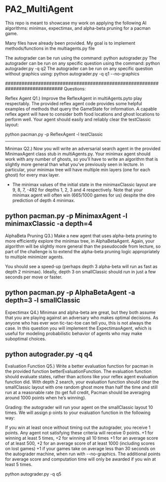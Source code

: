 # PA2_MultiAgent

This repo is meant to showcase my work on applying the following AI algorithms: minimax, expectimax, and alpha-beta pruning
for a pacman game.

Many files have already been provided. 
My goal is to implement methods/functions in the multiagents.py file

The autograder can be run using the command: python autograder.py
The autograder can be run on any specific question using the command: python autograder.py -q q2
The autograder can be run on any specific question without graphics using: python autograder.py -q q1 --no-graphics

#############################################################################
Questions:

Reflex Agent
Q1.) Improve the ReflexAgent in multiAgents.pyto play respectably. The provided reflex agent code provides 
some helpful examples of methods that query the GameState for information. A capable reflex agent will
have to consider both food locations and ghost locations to perform well. Your agent should easily and 
reliably clear the testClassic layout:

python pacman.py -p ReflexAgent -l testClassic

-------------------------------------------------------------------------------------------

Minimax
Q2.) Now you will write an adversarial search agent in the provided MinimaxAgent class stub in multiAgents.py.
Your minimax agent should work with any number of ghosts, so you’ll have to write an algorithm that is 
slightly more general than what you’ve previously seen in lecture. In particular, your minimax tree will 
have multiple min layers (one for each ghost) for every max layer.

- The minimax values of the initial state in the minimaxClassic layout are 9, 8, 7, -492 for depths 
1, 2, 3 and 4 respectively. Note that your minimax agent will often win (665/1000 games for us) 
despite the dire prediction of depth 4 minimax.

python pacman.py -p MinimaxAgent -l minimaxClassic -a depth=4
-------------------------------------------------------------------------------------------
AlphaBeta Pruning
Q3.) Make a new agent that uses alpha-beta pruning to more efficiently explore the minimax tree, in AlphaBetaAgent. 
Again, your algorithm will be slightly more general than the pseudocode from lecture, so part of the challenge 
is to extend the alpha-beta pruning logic appropriately to multiple minimizer agents.

You should see a speed-up (perhaps depth 3 alpha-beta will run as fast as depth 2 minimax). 
Ideally, depth 3 on smallClassic should run in just a few seconds per move or faster.

python pacman.py -p AlphaBetaAgent -a depth=3 -l smallClassic
-------------------------------------------------------------------------------------------

Expectimax 
Q4.) Minimax and alpha-beta are great, but they both assume that you are playing against 
an adversary who makes optimal decisions. As anyone who has ever won tic-tac-toe can tell
you, this is not always the case. In this question you will implement the ExpectimaxAgent,
which is useful for modeling probabilistic behavior of agents who may make suboptimal choices.

python autograder.py -q q4
-------------------------------------------------------------------------------------------
Evaluation Function
Q5.)
Write a better evaluation function for pacman in the provided function betterEvaluationFunction. 
The evaluation function should evaluate states, rather than actions like your reflex agent 
evaluation function did. With depth 2 search, your evaluation function should clear the 
smallClassic layout with one random ghost more than half the time and still run at a 
reasonable rate (to get full credit, Pacman should be averaging around 1000 points when he’s winning).

Grading: the autograder will run your agent on the smallClassic layout 10 times. We will assign p
oints to your evaluation function in the following way:

If you win at least once without timing out the autograder, you receive 1 points. Any agent not satisfying these criteria will receive 0 points.
+1 for winning at least 5 times, +2 for winning all 10 times
+1 for an average score of at least 500, +2 for an average score of at least 1000 (including scores on lost games)
+1 if your games take on average less than 30 seconds on the autograder machine, when run with --no-graphics.
The additional points for average score and computation time will only be awarded if you win at least 5 times.

python autograder.py -q q5
